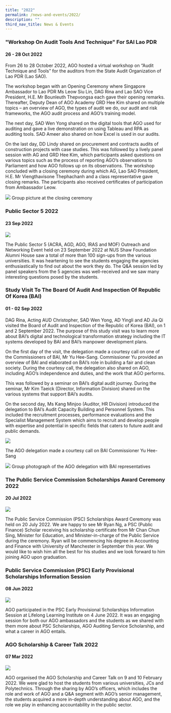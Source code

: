 ```yaml
---
title: "2022"
permalink: /news-and-events/2022/
description: ""
third_nav_title: News & Events
---
```

### "Workshop On Audit Tools And Technique" For SAI Lao PDR
#### 26 - 28 Oct 2022

From 26 to 28 October 2022, AGO hosted a virtual workshop on “Audit Technique and Tools” for the auditors from the State Audit Organization of Lao PDR (Lao SAO).

The workshop began with an Opening Ceremony where Singapore Ambassador to Lao PDR Ms Leow Siu Lin, DAG Rina and Lao SAO Vice President, H.E. Mr Bounleuth Thepvongsa each gave their opening remarks. Thereafter, Deputy Dean of AGO Academy GRD Hee Kim shared on multiple topics – an overview of AGO, the types of audit we do, our audit and risk frameworks, the AGO audit process and AGO’s training model.

The next day, SAD Wen Yong shared on the digital tools that AGO used for auditing and gave a live demonstration on using Tableau and RPA as auditing tools. SAD Ameer also shared on how Excel is used in our audits.

On the last day, DD Lindy shared on procurement and contracts audits of construction projects with case studies. This was followed by a lively panel session with AG and GRD Hee Kim, which participants asked questions on various topics such as the process of reporting AGO’s observations to Parliament and how AGO follows up on its observations. The workshop concluded with a closing ceremony during which AG, Lao SAO President, H.E. Mr Viengthavisone Thephachanh and a class representative gave closing remarks. The participants also received certificates of participation from Ambassador Leow.

![](/images/News%20&%20Events%20Photos/AG%20and%20Hee%20Kim%20at%20dialogue%20with%20Laos%20PDR.jpg)
Group picture at the closing ceremony




### Public Sector 5 2022
#### 23 Sep 2022

![](/images/News%20&%20Events%20Photos/2022-PS5.jpg)

The Public Sector 5 (ACRA, AGD, AGO, IRAS and MOF) Outreach and Networking Event held on 23 September 2022 at NUS Shaw Foundation Alumni House saw a total of more than 100 sign-ups from the various universities. It was heartening to see the students engaging the agencies enthusiastically to find out about the work they do. The Q&A session led by panel speakers from the 5 agencies was well-received and we saw many interesting questions posed by the students.




### Study Visit To The Board Of Audit And Inspection Of Republic Of Korea (BAI)
#### 01 - 02 Sep 2022

DAG Rina, Acting AUD Christopher, SAD Wen Yong, AD Yingli and AD Jia Qi visited the Board of Audit and Inspection of the Republic of Korea (BAI), on 1 and 2 September 2022. The purpose of this study visit was to learn more about BAI’s digital and technological transformation strategy including the IT systems developed by BAI and BAI’s manpower development plans. 

On the first day of the visit, the delegation made a courtesy call on one of the Commissioners of BAI, Mr Yu Hee-Sang. Commissioner Yu provided an overview of BAI and elaborated on BAI’s role in building a fair and clean society. During the courtesy call, the delegation also shared on AGO, including AGO’s independence and duties, and the work that AGO performs.

This was followed by a seminar on BAI’s digital audit journey. During the seminar, Mr Kim Taeick (Director, Information Division) shared on the various systems that support BAI’s audits.  

On the second day, Ms Kang Minjoo (Auditor, HR Division) introduced the delegation to BAI’s Audit Capacity Building and Personnel System. This included the recruitment processes, performance evaluations and the Specialist Management System which aims to recruit and develop people with expertise and potential in specific fields that caters to future audit and public demands.

![](/images/News%20&%20Events%20Photos/BAI1.jpg)

The AGO delegation made a courtesy call on BAI Commissioner Yu Hee-Sang

![](/images/News%20&%20Events%20Photos/BAI2.jpg)
Group photograph of the AGO delegation with BAI representatives




### The Public Service Commission Scholarships Award Ceremony 2022
#### 20 Jul 2022

![](/images/News%20&%20Events%20Photos/PSCscholarship1.jpg)

The Public Service Commission (PSC) Scholarships Award Ceremony was held on 20 July 2022. We are happy to see Mr Ryan Ng, a PSC (Public Finance) Scholar receiving his scholarship certificate from Mr Chan Chun Sing, Minister for Education, and Minister-in-charge of the Public Service during the ceremony. Ryan will be commencing his degree in Accounting and Finance with University of Manchester in September this year. We would like to wish him all the best for his studies and we look forward to him joining AGO upon graduation.  




### Public Service Commission (PSC) Early Provisional Scholarships Information Session
#### 08 Jun 2022

![](/images/News%20&%20Events%20Photos/PSCInfoSession2022.jpg)

AGO participated in the PSC Early Provisional Scholarships Information Session at Lifelong Learning Institute on 4 June 2022. It was an engaging session for both our AGO ambassadors and the students as we shared with them more about PSC Scholarships, AGO Auditing Service Scholarship, and what a career in AGO entails. 



### AGO Scholarship & Career Talk 2022
#### 07 Mar 2022

![](/images/News%20&%20Events%20Photos/Scholarship_Career_Tak2022.jpg)

AGO organised the AGO Scholarship and Career Talk on 9 and 10 February 2022. We were glad to host the students from various universities, JCs and Polytechnics. Through the sharing by AGO’s officers, which includes the role and work of AGO and a Q&A segment with AGO’s senior management, the students acquired a more in-depth understanding about AGO, and the role we play in enhancing accountability in the public sector.